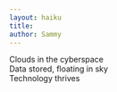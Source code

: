 ```yaml
---
layout: haiku
title: 
author: Sammy
---
```


Clouds in the cyberspace <br>
Data stored, floating in sky <br>
Technology thrives <br>